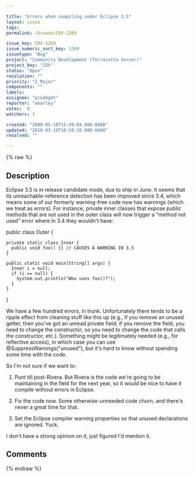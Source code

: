 ```yaml
---

title: "Errors when compiling under Eclipse 3.5"
layout: issue
tags: 
permalink: /browse/CDV-1269

issue_key: CDV-1269
issue_numeric_sort_key: 1269
issuetype: "Bug"
project: "Community Development (Terracotta Server)"
project_key: "CDV"
status: "Open"
resolution: ""
priority: "2 Major"
components: ""
labels: 
assignee: "prodmgmt"
reporter: "wharley"
votes:  0
watchers: 1

created: "2009-05-18T15:49:04.000-0400"
updated: "2010-03-19T18:59:18.000-0400"
resolved: ""

---
```




{% raw %}



## Description

<div markdown="1" class="description">

Eclipse 3.5 is in release candidate mode, due to ship in June.  It seems that its unreachable-reference detection has been improved since 3.4, which means some of our formerly warning-free code now has warnings (which we treat as errors).  For instance, private inner classes that expose public methods that are not used in the outer class will now trigger a "method not used" error where in 3.4 they wouldn't have:

  public class Outer \{

    private static class Inner {
      public void foo() {} // CAUSES A WARNING IN 3.5
    }
	
    public static void main(String[] args) {
      Inner i = null;
      if (i == null) {
        System.out.println("Who uses foo()?");
      }
    }

  \}


We have a few hundred errors, in trunk.  Unfortunately there tends to be a ripple effect from cleaning stuff like this up (e.g., if you remove an unused getter, then you've got an unread private field; if you remove the field, you need to change the constructor, so you need to change the code that calls the constructor, etc.).  Something might be legitimately needed (e.g., for reflective access), in which case you can use @SuppressWarnings("unused"), but it's hard to know without spending some time with the code.


So I'm not sure if we want to:

1. Punt till post-Rivera.  But Rivera is the code we're going to be maintaining in the field for the next year, so it would be nice to have it compile without errors in Eclipse.

2. Fix the code now.  Some otherwise-unneeded code churn, and there's never a great time for that.

3. Set the Eclipse compiler warning properties so that unused declarations are ignored.  Yuck.


I don't have a strong opinion on it, just figured I'd mention it.

</div>

## Comments



{% endraw %}
